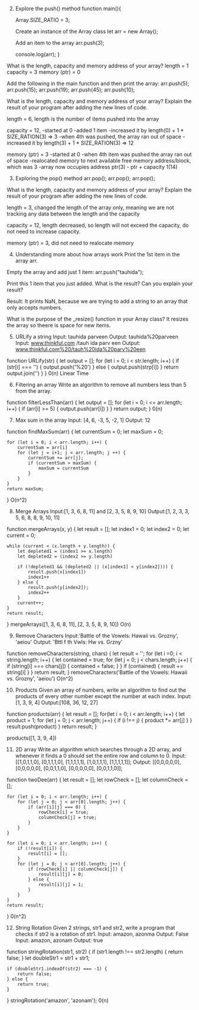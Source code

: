 2. Explore the push() method
function main(){

    Array.SIZE_RATIO = 3;

    Create an instance of the Array class
    let arr = new Array();

    Add an item to the array
    arr.push(3);

    console.log(arr);
}

What is the length, capacity and memory address of your array?
length = 1  capacity = 3  memory (ptr) = 0

Add the following in the main function and then print the array:
arr.push(5);
arr.push(15);
arr.push(19);
arr.push(45);
arr.push(10);

What is the length, capacity and memory address of your array? 
Explain the result of your program after adding the new lines of code.

length = 6, length is the number of items pushed into the array

capacity = 12, 
    -started at 0 
    -added 1 item
    -increased it by length(0) + 1 * SIZE_RATION(3) => 3
    -when 4th was pushed, the array ran out of space
    -increased it by length(3) + 1 * SIZE_RATION(3) => 12

memory (ptr) = 3
    -started at 0
    -when 4th item was pushed the array ran out of space
    -realocated memory to next available free memory address/block, which was 3
    -array now occupies address ptr(3) - ptr + capacity 1(14)


3. Exploring the pop() method
  arr.pop();
  arr.pop();
  arr.pop();

What is the length, capacity and memory address of your array? Explain the result of your program after adding the new lines of code.

length = 3, changed the length of the array only, meaning we are not tracking any data between the length and the capacity

capacity = 12, length decreased, so length will not exceed the capacity, do not need to increase capacity.

memory (ptr) = 3, did not need to realocate memory

4. Understanding more about how arrays work
Print the 1st item in the array arr.

Empty the array and add just 1 item: arr.push("tauhida");

Print this 1 item that you just added. What is the result? Can you explain your result?

Result: It prints NaN, because we are trying to add a string to an array that only accepts numbers.

What is the purpose of the _resize() function in your Array class?
It resizes the array so theere is space for new items.

5. URLify a string
Input: tauhida parveen
Output: tauhida%20parveen
Input: www.thinkful.com /tauh ida parv een
Output: www.thinkful.com%20/tauh%20ida%20parv%20een

function URLify(str) {
    let output = [];
    for (let i = 0; i < str.length; i++) {
        if (str[i] === '') {
            output.push('%20')
        } else {
            output.push(strp[i])
        }
        return output.join('')
    }
}
0(n) Linear Time

6. Filtering an array
Write an algorithm to remove all numbers less than 5 from the array. 

function filterLessThan(arr) {
    let output = [];
    for (let i = 0; i <= arr.length; i++) {
        if (arr[i] >= 5) {
            output.push(arr[i])
        }
    }
    return output;
}
0(n)

7. Max sum in the array
Input: [4, 6, -3, 5, -2, 1]
Output: 12

function findMaxSum(arr) {
    let currentSum = 0;
    let maxSum = 0;

    for (let i = 0; i < arr.length; i++) {
        currentSum = arr[i]
        for (let j = i+1; j < arr.length; j ++) {
            currentSum += arr[j];
            if (currentSum > maxSum) {
                maxSum = currentSum
            }
        }
    }
    return maxSum;
}
O(n^2)

8. Merge Arrays
Input:[1, 3, 6, 8, 11] and [2, 3, 5, 8, 9, 10]
Output:[1, 2, 3, 3, 5, 6, 8, 8, 9, 10, 11]

function mergeArrays(x, y) {
    let result = [];
    let index1 = 0;
    let index2 = 0;
    let current = 0;

    while (current < (x.length + y.length)) {
        let depleted1 = (index1 >= x.length)
        let depleted2 = (index2 >= y.length)

        if (!depleted1 && (depleted2 || (x[index1] < y[index2]))) {
            result.push(x[index1])
            index1++
        } else {
            result.push(y[index2]);
            index2++
        }
        current++;
    }
    return result;
}
mergeArrays([1, 3, 6, 8, 11], [2, 3, 5, 8, 9, 10])
O(n)

9. Remove Characters
Input:'Battle of the Vowels: Hawaii vs. Grozny', 'aeiou'
Output: 'Bttl f th Vwls: Hw vs. Grzny'

function removeCharacters(string, chars) {
    let result = '';
    for (let i =0; i < string.length; i++) {
        let contained = true;
        for (let j = 0; j < chars.length; j++) {
            if (string[i] === chars[j]) {
                contained = false;
            }
        }
        if (contained) {
            result += string[i]
        }
    }
    return result;
}
removeCharacters('Battle of the Vowels: Hawaii vs. Grozny', 'aeiou')
O(n^2)

10. Products
Given an array of numbers, write an algorithm to find out the products of every other number except the number at each index.
Input:[1, 3, 9, 4]
Output:[108, 36, 12, 27]

function products(arr) {
    let result = [];
    for(let i = 0; i < arr.length; i++) {
        let product = 1;
        for (let j = 0; j < arr.length; j++) {
            if (i !== j) {
                product *= arr[j]
            }
        }
        result.push(product)
    }
    return result;
}

products([1, 3, 9, 4])

11. 2D array
Write an algorithm which searches through a 2D array, and whenever it finds a 0 should set the entire row and column to 0.
Input:
[[1,0,1,1,0],
[0,1,1,1,0],
[1,1,1,1,1],
[1,0,1,1,1],
[1,1,1,1,1]];
Output:
[[0,0,0,0,0],
[0,0,0,0,0],
[0,0,1,1,0],
[0,0,0,0,0],
[0,0,1,1,0]];

function twoDee(arr) {
    let result = [];
    let rowCheck = [];
    let columnCheck = [];

    for (let i = 0; i < arr.length; i++) {
        for (let j = 0; j < arr[0].length; j++) {
            if (arr[i][j] === 0) {
                rowCheck[i] = true;
                columnCheck[j] = true;
            }
        }
    }

    for (let i = 0; i < arr.length; i++) {
        if (!result[i]) {
            result[i] = [];
        }
        for (let j = 0; j < arr[0].length; j++) {
            if (rowCheck[i] || columnCheck[j]) {
                result[i][j] = 0;
            } else {
                result[i][j] = 1;
            }
        }
    }
    return result;
}
0(n^2)

12. String Rotation
Given 2 strings, str1 and str2, write a program that checks if str2 is a rotation of str1.
Input: amazon, azonma
Output: False
Input: amazon, azonam
Output: true

function stringRotation(str1, str2) {
    if (str1.length !== str2.length) {
        return false;
    }
    let doubleStr1 = str1 + str1;

    if (doubleStr1.indexOf(str2) === -1) {
        return false;
    } else {
        return true;
    }
}
stringRotation('amazon', 'azonam');
0(n)